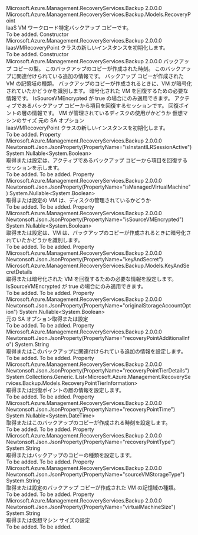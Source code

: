 <Type Name="IaasVMRecoveryPoint" FullName="Microsoft.Azure.Management.RecoveryServices.Backup.Models.IaasVMRecoveryPoint">
  <TypeSignature Language="C#" Value="public class IaasVMRecoveryPoint : Microsoft.Azure.Management.RecoveryServices.Backup.Models.RecoveryPoint" />
  <TypeSignature Language="ILAsm" Value=".class public auto ansi beforefieldinit IaasVMRecoveryPoint extends Microsoft.Azure.Management.RecoveryServices.Backup.Models.RecoveryPoint" />
  <TypeSignature Language="DocId" Value="T:Microsoft.Azure.Management.RecoveryServices.Backup.Models.IaasVMRecoveryPoint" />
  <TypeSignature Language="VB.NET" Value="Public Class IaasVMRecoveryPoint&#xA;Inherits RecoveryPoint" />
  <TypeSignature Language="F#" Value="type IaasVMRecoveryPoint = class&#xA;    inherit RecoveryPoint" />
  <AssemblyInfo>
    <AssemblyName>Microsoft.Azure.Management.RecoveryServices.Backup</AssemblyName>
    <AssemblyVersion>2.0.0.0</AssemblyVersion>
  </AssemblyInfo>
  <Base>
    <BaseTypeName>Microsoft.Azure.Management.RecoveryServices.Backup.Models.RecoveryPoint</BaseTypeName>
  </Base>
  <Interfaces />
  <Docs>
    <summary>
            IaaS VM ワークロード特定バックアップ コピーです。
            </summary>
    <remarks>To be added.</remarks>
  </Docs>
  <Members>
    <Member MemberName=".ctor">
      <MemberSignature Language="C#" Value="public IaasVMRecoveryPoint ();" />
      <MemberSignature Language="ILAsm" Value=".method public hidebysig specialname rtspecialname instance void .ctor() cil managed" />
      <MemberSignature Language="DocId" Value="M:Microsoft.Azure.Management.RecoveryServices.Backup.Models.IaasVMRecoveryPoint.#ctor" />
      <MemberSignature Language="VB.NET" Value="Public Sub New ()" />
      <MemberType>Constructor</MemberType>
      <AssemblyInfo>
        <AssemblyName>Microsoft.Azure.Management.RecoveryServices.Backup</AssemblyName>
        <AssemblyVersion>2.0.0.0</AssemblyVersion>
      </AssemblyInfo>
      <Parameters />
      <Docs>
        <summary>
            IaasVMRecoveryPoint クラスの新しいインスタンスを初期化します。
            </summary>
        <remarks>To be added.</remarks>
      </Docs>
    </Member>
    <Member MemberName=".ctor">
      <MemberSignature Language="C#" Value="public IaasVMRecoveryPoint (string recoveryPointType = null, Nullable&lt;DateTime&gt; recoveryPointTime = null, string recoveryPointAdditionalInfo = null, string sourceVMStorageType = null, Nullable&lt;bool&gt; isSourceVMEncrypted = null, Microsoft.Azure.Management.RecoveryServices.Backup.Models.KeyAndSecretDetails keyAndSecret = null, Nullable&lt;bool&gt; isInstantILRSessionActive = null, System.Collections.Generic.IList&lt;Microsoft.Azure.Management.RecoveryServices.Backup.Models.RecoveryPointTierInformation&gt; recoveryPointTierDetails = null, Nullable&lt;bool&gt; isManagedVirtualMachine = null, string virtualMachineSize = null, Nullable&lt;bool&gt; originalStorageAccountOption = null);" />
      <MemberSignature Language="ILAsm" Value=".method public hidebysig specialname rtspecialname instance void .ctor(string recoveryPointType, valuetype System.Nullable`1&lt;valuetype System.DateTime&gt; recoveryPointTime, string recoveryPointAdditionalInfo, string sourceVMStorageType, valuetype System.Nullable`1&lt;bool&gt; isSourceVMEncrypted, class Microsoft.Azure.Management.RecoveryServices.Backup.Models.KeyAndSecretDetails keyAndSecret, valuetype System.Nullable`1&lt;bool&gt; isInstantILRSessionActive, class System.Collections.Generic.IList`1&lt;class Microsoft.Azure.Management.RecoveryServices.Backup.Models.RecoveryPointTierInformation&gt; recoveryPointTierDetails, valuetype System.Nullable`1&lt;bool&gt; isManagedVirtualMachine, string virtualMachineSize, valuetype System.Nullable`1&lt;bool&gt; originalStorageAccountOption) cil managed" />
      <MemberSignature Language="DocId" Value="M:Microsoft.Azure.Management.RecoveryServices.Backup.Models.IaasVMRecoveryPoint.#ctor(System.String,System.Nullable{System.DateTime},System.String,System.String,System.Nullable{System.Boolean},Microsoft.Azure.Management.RecoveryServices.Backup.Models.KeyAndSecretDetails,System.Nullable{System.Boolean},System.Collections.Generic.IList{Microsoft.Azure.Management.RecoveryServices.Backup.Models.RecoveryPointTierInformation},System.Nullable{System.Boolean},System.String,System.Nullable{System.Boolean})" />
      <MemberSignature Language="VB.NET" Value="Public Sub New (Optional recoveryPointType As String = null, Optional recoveryPointTime As Nullable(Of DateTime) = null, Optional recoveryPointAdditionalInfo As String = null, Optional sourceVMStorageType As String = null, Optional isSourceVMEncrypted As Nullable(Of Boolean) = null, Optional keyAndSecret As KeyAndSecretDetails = null, Optional isInstantILRSessionActive As Nullable(Of Boolean) = null, Optional recoveryPointTierDetails As IList(Of RecoveryPointTierInformation) = null, Optional isManagedVirtualMachine As Nullable(Of Boolean) = null, Optional virtualMachineSize As String = null, Optional originalStorageAccountOption As Nullable(Of Boolean) = null)" />
      <MemberSignature Language="F#" Value="new Microsoft.Azure.Management.RecoveryServices.Backup.Models.IaasVMRecoveryPoint : string * Nullable&lt;DateTime&gt; * string * string * Nullable&lt;bool&gt; * Microsoft.Azure.Management.RecoveryServices.Backup.Models.KeyAndSecretDetails * Nullable&lt;bool&gt; * System.Collections.Generic.IList&lt;Microsoft.Azure.Management.RecoveryServices.Backup.Models.RecoveryPointTierInformation&gt; * Nullable&lt;bool&gt; * string * Nullable&lt;bool&gt; -&gt; Microsoft.Azure.Management.RecoveryServices.Backup.Models.IaasVMRecoveryPoint" Usage="new Microsoft.Azure.Management.RecoveryServices.Backup.Models.IaasVMRecoveryPoint (recoveryPointType, recoveryPointTime, recoveryPointAdditionalInfo, sourceVMStorageType, isSourceVMEncrypted, keyAndSecret, isInstantILRSessionActive, recoveryPointTierDetails, isManagedVirtualMachine, virtualMachineSize, originalStorageAccountOption)" />
      <MemberType>Constructor</MemberType>
      <AssemblyInfo>
        <AssemblyName>Microsoft.Azure.Management.RecoveryServices.Backup</AssemblyName>
        <AssemblyVersion>2.0.0.0</AssemblyVersion>
      </AssemblyInfo>
      <Parameters>
        <Parameter Name="recoveryPointType" Type="System.String" />
        <Parameter Name="recoveryPointTime" Type="System.Nullable&lt;System.DateTime&gt;" />
        <Parameter Name="recoveryPointAdditionalInfo" Type="System.String" />
        <Parameter Name="sourceVMStorageType" Type="System.String" />
        <Parameter Name="isSourceVMEncrypted" Type="System.Nullable&lt;System.Boolean&gt;" />
        <Parameter Name="keyAndSecret" Type="Microsoft.Azure.Management.RecoveryServices.Backup.Models.KeyAndSecretDetails" />
        <Parameter Name="isInstantILRSessionActive" Type="System.Nullable&lt;System.Boolean&gt;" />
        <Parameter Name="recoveryPointTierDetails" Type="System.Collections.Generic.IList&lt;Microsoft.Azure.Management.RecoveryServices.Backup.Models.RecoveryPointTierInformation&gt;" />
        <Parameter Name="isManagedVirtualMachine" Type="System.Nullable&lt;System.Boolean&gt;" />
        <Parameter Name="virtualMachineSize" Type="System.String" />
        <Parameter Name="originalStorageAccountOption" Type="System.Nullable&lt;System.Boolean&gt;" />
      </Parameters>
      <Docs>
        <param name="recoveryPointType">バックアップ コピーの型。</param>
        <param name="recoveryPointTime">このバックアップのコピーが作成された時刻。</param>
        <param name="recoveryPointAdditionalInfo">このバックアップに関連付けられている追加の情報です。</param>
        <param name="sourceVMStorageType">バックアップ コピーが作成された VM の記憶域の種類。</param>
        <param name="isSourceVMEncrypted">バックアップのコピーが作成されるときに、VM が暗号化されていたかどうかを識別します。</param>
        <param name="keyAndSecret">暗号化された VM を回復するための必要な情報です。 IsSourceVMEncrypted が true の場合にのみ適用できます。</param>
        <param name="isInstantILRSessionActive">アクティブであるバックアップ コピーから項目を回復するセッションです。</param>
        <param name="recoveryPointTierDetails">回復ポイントの層の情報です。</param>
        <param name="isManagedVirtualMachine">VM が管理されているディスクの使用がかどうか</param>
        <param name="virtualMachineSize">仮想マシンのサイズ</param>
        <param name="originalStorageAccountOption">元の SA オプション</param>
        <summary>
            IaasVMRecoveryPoint クラスの新しいインスタンスを初期化します。
            </summary>
        <remarks>To be added.</remarks>
      </Docs>
    </Member>
    <Member MemberName="IsInstantILRSessionActive">
      <MemberSignature Language="C#" Value="public Nullable&lt;bool&gt; IsInstantILRSessionActive { get; set; }" />
      <MemberSignature Language="ILAsm" Value=".property instance valuetype System.Nullable`1&lt;bool&gt; IsInstantILRSessionActive" />
      <MemberSignature Language="DocId" Value="P:Microsoft.Azure.Management.RecoveryServices.Backup.Models.IaasVMRecoveryPoint.IsInstantILRSessionActive" />
      <MemberSignature Language="VB.NET" Value="Public Property IsInstantILRSessionActive As Nullable(Of Boolean)" />
      <MemberSignature Language="F#" Value="member this.IsInstantILRSessionActive : Nullable&lt;bool&gt; with get, set" Usage="Microsoft.Azure.Management.RecoveryServices.Backup.Models.IaasVMRecoveryPoint.IsInstantILRSessionActive" />
      <MemberType>Property</MemberType>
      <AssemblyInfo>
        <AssemblyName>Microsoft.Azure.Management.RecoveryServices.Backup</AssemblyName>
        <AssemblyVersion>2.0.0.0</AssemblyVersion>
      </AssemblyInfo>
      <Attributes>
        <Attribute>
          <AttributeName>Newtonsoft.Json.JsonProperty(PropertyName="isInstantILRSessionActive")</AttributeName>
        </Attribute>
      </Attributes>
      <ReturnValue>
        <ReturnType>System.Nullable&lt;System.Boolean&gt;</ReturnType>
      </ReturnValue>
      <Docs>
        <summary>
            取得または設定は、アクティブであるバックアップ コピーから項目を回復するセッションを示します。
            </summary>
        <value>To be added.</value>
        <remarks>To be added.</remarks>
      </Docs>
    </Member>
    <Member MemberName="IsManagedVirtualMachine">
      <MemberSignature Language="C#" Value="public Nullable&lt;bool&gt; IsManagedVirtualMachine { get; set; }" />
      <MemberSignature Language="ILAsm" Value=".property instance valuetype System.Nullable`1&lt;bool&gt; IsManagedVirtualMachine" />
      <MemberSignature Language="DocId" Value="P:Microsoft.Azure.Management.RecoveryServices.Backup.Models.IaasVMRecoveryPoint.IsManagedVirtualMachine" />
      <MemberSignature Language="VB.NET" Value="Public Property IsManagedVirtualMachine As Nullable(Of Boolean)" />
      <MemberSignature Language="F#" Value="member this.IsManagedVirtualMachine : Nullable&lt;bool&gt; with get, set" Usage="Microsoft.Azure.Management.RecoveryServices.Backup.Models.IaasVMRecoveryPoint.IsManagedVirtualMachine" />
      <MemberType>Property</MemberType>
      <AssemblyInfo>
        <AssemblyName>Microsoft.Azure.Management.RecoveryServices.Backup</AssemblyName>
        <AssemblyVersion>2.0.0.0</AssemblyVersion>
      </AssemblyInfo>
      <Attributes>
        <Attribute>
          <AttributeName>Newtonsoft.Json.JsonProperty(PropertyName="isManagedVirtualMachine")</AttributeName>
        </Attribute>
      </Attributes>
      <ReturnValue>
        <ReturnType>System.Nullable&lt;System.Boolean&gt;</ReturnType>
      </ReturnValue>
      <Docs>
        <summary>
            取得または設定の VM は、ディスクの管理されているかどうか
            </summary>
        <value>To be added.</value>
        <remarks>To be added.</remarks>
      </Docs>
    </Member>
    <Member MemberName="IsSourceVMEncrypted">
      <MemberSignature Language="C#" Value="public Nullable&lt;bool&gt; IsSourceVMEncrypted { get; set; }" />
      <MemberSignature Language="ILAsm" Value=".property instance valuetype System.Nullable`1&lt;bool&gt; IsSourceVMEncrypted" />
      <MemberSignature Language="DocId" Value="P:Microsoft.Azure.Management.RecoveryServices.Backup.Models.IaasVMRecoveryPoint.IsSourceVMEncrypted" />
      <MemberSignature Language="VB.NET" Value="Public Property IsSourceVMEncrypted As Nullable(Of Boolean)" />
      <MemberSignature Language="F#" Value="member this.IsSourceVMEncrypted : Nullable&lt;bool&gt; with get, set" Usage="Microsoft.Azure.Management.RecoveryServices.Backup.Models.IaasVMRecoveryPoint.IsSourceVMEncrypted" />
      <MemberType>Property</MemberType>
      <AssemblyInfo>
        <AssemblyName>Microsoft.Azure.Management.RecoveryServices.Backup</AssemblyName>
        <AssemblyVersion>2.0.0.0</AssemblyVersion>
      </AssemblyInfo>
      <Attributes>
        <Attribute>
          <AttributeName>Newtonsoft.Json.JsonProperty(PropertyName="isSourceVMEncrypted")</AttributeName>
        </Attribute>
      </Attributes>
      <ReturnValue>
        <ReturnType>System.Nullable&lt;System.Boolean&gt;</ReturnType>
      </ReturnValue>
      <Docs>
        <summary>
            取得または設定は、VM は、バックアップのコピーが作成されるときに暗号化されていたかどうかを識別します。
            </summary>
        <value>To be added.</value>
        <remarks>To be added.</remarks>
      </Docs>
    </Member>
    <Member MemberName="KeyAndSecret">
      <MemberSignature Language="C#" Value="public Microsoft.Azure.Management.RecoveryServices.Backup.Models.KeyAndSecretDetails KeyAndSecret { get; set; }" />
      <MemberSignature Language="ILAsm" Value=".property instance class Microsoft.Azure.Management.RecoveryServices.Backup.Models.KeyAndSecretDetails KeyAndSecret" />
      <MemberSignature Language="DocId" Value="P:Microsoft.Azure.Management.RecoveryServices.Backup.Models.IaasVMRecoveryPoint.KeyAndSecret" />
      <MemberSignature Language="VB.NET" Value="Public Property KeyAndSecret As KeyAndSecretDetails" />
      <MemberSignature Language="F#" Value="member this.KeyAndSecret : Microsoft.Azure.Management.RecoveryServices.Backup.Models.KeyAndSecretDetails with get, set" Usage="Microsoft.Azure.Management.RecoveryServices.Backup.Models.IaasVMRecoveryPoint.KeyAndSecret" />
      <MemberType>Property</MemberType>
      <AssemblyInfo>
        <AssemblyName>Microsoft.Azure.Management.RecoveryServices.Backup</AssemblyName>
        <AssemblyVersion>2.0.0.0</AssemblyVersion>
      </AssemblyInfo>
      <Attributes>
        <Attribute>
          <AttributeName>Newtonsoft.Json.JsonProperty(PropertyName="keyAndSecret")</AttributeName>
        </Attribute>
      </Attributes>
      <ReturnValue>
        <ReturnType>Microsoft.Azure.Management.RecoveryServices.Backup.Models.KeyAndSecretDetails</ReturnType>
      </ReturnValue>
      <Docs>
        <summary>
            取得または暗号化された VM を回復するための必要な情報を設定します。
            IsSourceVMEncrypted が true の場合にのみ適用できます。
            </summary>
        <value>To be added.</value>
        <remarks>To be added.</remarks>
      </Docs>
    </Member>
    <Member MemberName="OriginalStorageAccountOption">
      <MemberSignature Language="C#" Value="public Nullable&lt;bool&gt; OriginalStorageAccountOption { get; set; }" />
      <MemberSignature Language="ILAsm" Value=".property instance valuetype System.Nullable`1&lt;bool&gt; OriginalStorageAccountOption" />
      <MemberSignature Language="DocId" Value="P:Microsoft.Azure.Management.RecoveryServices.Backup.Models.IaasVMRecoveryPoint.OriginalStorageAccountOption" />
      <MemberSignature Language="VB.NET" Value="Public Property OriginalStorageAccountOption As Nullable(Of Boolean)" />
      <MemberSignature Language="F#" Value="member this.OriginalStorageAccountOption : Nullable&lt;bool&gt; with get, set" Usage="Microsoft.Azure.Management.RecoveryServices.Backup.Models.IaasVMRecoveryPoint.OriginalStorageAccountOption" />
      <MemberType>Property</MemberType>
      <AssemblyInfo>
        <AssemblyName>Microsoft.Azure.Management.RecoveryServices.Backup</AssemblyName>
        <AssemblyVersion>2.0.0.0</AssemblyVersion>
      </AssemblyInfo>
      <Attributes>
        <Attribute>
          <AttributeName>Newtonsoft.Json.JsonProperty(PropertyName="originalStorageAccountOption")</AttributeName>
        </Attribute>
      </Attributes>
      <ReturnValue>
        <ReturnType>System.Nullable&lt;System.Boolean&gt;</ReturnType>
      </ReturnValue>
      <Docs>
        <summary>
            元の SA オプション取得または設定
            </summary>
        <value>To be added.</value>
        <remarks>To be added.</remarks>
      </Docs>
    </Member>
    <Member MemberName="RecoveryPointAdditionalInfo">
      <MemberSignature Language="C#" Value="public string RecoveryPointAdditionalInfo { get; set; }" />
      <MemberSignature Language="ILAsm" Value=".property instance string RecoveryPointAdditionalInfo" />
      <MemberSignature Language="DocId" Value="P:Microsoft.Azure.Management.RecoveryServices.Backup.Models.IaasVMRecoveryPoint.RecoveryPointAdditionalInfo" />
      <MemberSignature Language="VB.NET" Value="Public Property RecoveryPointAdditionalInfo As String" />
      <MemberSignature Language="F#" Value="member this.RecoveryPointAdditionalInfo : string with get, set" Usage="Microsoft.Azure.Management.RecoveryServices.Backup.Models.IaasVMRecoveryPoint.RecoveryPointAdditionalInfo" />
      <MemberType>Property</MemberType>
      <AssemblyInfo>
        <AssemblyName>Microsoft.Azure.Management.RecoveryServices.Backup</AssemblyName>
        <AssemblyVersion>2.0.0.0</AssemblyVersion>
      </AssemblyInfo>
      <Attributes>
        <Attribute>
          <AttributeName>Newtonsoft.Json.JsonProperty(PropertyName="recoveryPointAdditionalInfo")</AttributeName>
        </Attribute>
      </Attributes>
      <ReturnValue>
        <ReturnType>System.String</ReturnType>
      </ReturnValue>
      <Docs>
        <summary>
            取得またはこのバックアップに関連付けられている追加の情報を設定します。
            </summary>
        <value>To be added.</value>
        <remarks>To be added.</remarks>
      </Docs>
    </Member>
    <Member MemberName="RecoveryPointTierDetails">
      <MemberSignature Language="C#" Value="public System.Collections.Generic.IList&lt;Microsoft.Azure.Management.RecoveryServices.Backup.Models.RecoveryPointTierInformation&gt; RecoveryPointTierDetails { get; set; }" />
      <MemberSignature Language="ILAsm" Value=".property instance class System.Collections.Generic.IList`1&lt;class Microsoft.Azure.Management.RecoveryServices.Backup.Models.RecoveryPointTierInformation&gt; RecoveryPointTierDetails" />
      <MemberSignature Language="DocId" Value="P:Microsoft.Azure.Management.RecoveryServices.Backup.Models.IaasVMRecoveryPoint.RecoveryPointTierDetails" />
      <MemberSignature Language="VB.NET" Value="Public Property RecoveryPointTierDetails As IList(Of RecoveryPointTierInformation)" />
      <MemberSignature Language="F#" Value="member this.RecoveryPointTierDetails : System.Collections.Generic.IList&lt;Microsoft.Azure.Management.RecoveryServices.Backup.Models.RecoveryPointTierInformation&gt; with get, set" Usage="Microsoft.Azure.Management.RecoveryServices.Backup.Models.IaasVMRecoveryPoint.RecoveryPointTierDetails" />
      <MemberType>Property</MemberType>
      <AssemblyInfo>
        <AssemblyName>Microsoft.Azure.Management.RecoveryServices.Backup</AssemblyName>
        <AssemblyVersion>2.0.0.0</AssemblyVersion>
      </AssemblyInfo>
      <Attributes>
        <Attribute>
          <AttributeName>Newtonsoft.Json.JsonProperty(PropertyName="recoveryPointTierDetails")</AttributeName>
        </Attribute>
      </Attributes>
      <ReturnValue>
        <ReturnType>System.Collections.Generic.IList&lt;Microsoft.Azure.Management.RecoveryServices.Backup.Models.RecoveryPointTierInformation&gt;</ReturnType>
      </ReturnValue>
      <Docs>
        <summary>
            取得または回復ポイントの層の情報を設定します。
            </summary>
        <value>To be added.</value>
        <remarks>To be added.</remarks>
      </Docs>
    </Member>
    <Member MemberName="RecoveryPointTime">
      <MemberSignature Language="C#" Value="public Nullable&lt;DateTime&gt; RecoveryPointTime { get; set; }" />
      <MemberSignature Language="ILAsm" Value=".property instance valuetype System.Nullable`1&lt;valuetype System.DateTime&gt; RecoveryPointTime" />
      <MemberSignature Language="DocId" Value="P:Microsoft.Azure.Management.RecoveryServices.Backup.Models.IaasVMRecoveryPoint.RecoveryPointTime" />
      <MemberSignature Language="VB.NET" Value="Public Property RecoveryPointTime As Nullable(Of DateTime)" />
      <MemberSignature Language="F#" Value="member this.RecoveryPointTime : Nullable&lt;DateTime&gt; with get, set" Usage="Microsoft.Azure.Management.RecoveryServices.Backup.Models.IaasVMRecoveryPoint.RecoveryPointTime" />
      <MemberType>Property</MemberType>
      <AssemblyInfo>
        <AssemblyName>Microsoft.Azure.Management.RecoveryServices.Backup</AssemblyName>
        <AssemblyVersion>2.0.0.0</AssemblyVersion>
      </AssemblyInfo>
      <Attributes>
        <Attribute>
          <AttributeName>Newtonsoft.Json.JsonProperty(PropertyName="recoveryPointTime")</AttributeName>
        </Attribute>
      </Attributes>
      <ReturnValue>
        <ReturnType>System.Nullable&lt;System.DateTime&gt;</ReturnType>
      </ReturnValue>
      <Docs>
        <summary>
            取得またはこのバックアップのコピーが作成される時刻を設定します。
            </summary>
        <value>To be added.</value>
        <remarks>To be added.</remarks>
      </Docs>
    </Member>
    <Member MemberName="RecoveryPointType">
      <MemberSignature Language="C#" Value="public string RecoveryPointType { get; set; }" />
      <MemberSignature Language="ILAsm" Value=".property instance string RecoveryPointType" />
      <MemberSignature Language="DocId" Value="P:Microsoft.Azure.Management.RecoveryServices.Backup.Models.IaasVMRecoveryPoint.RecoveryPointType" />
      <MemberSignature Language="VB.NET" Value="Public Property RecoveryPointType As String" />
      <MemberSignature Language="F#" Value="member this.RecoveryPointType : string with get, set" Usage="Microsoft.Azure.Management.RecoveryServices.Backup.Models.IaasVMRecoveryPoint.RecoveryPointType" />
      <MemberType>Property</MemberType>
      <AssemblyInfo>
        <AssemblyName>Microsoft.Azure.Management.RecoveryServices.Backup</AssemblyName>
        <AssemblyVersion>2.0.0.0</AssemblyVersion>
      </AssemblyInfo>
      <Attributes>
        <Attribute>
          <AttributeName>Newtonsoft.Json.JsonProperty(PropertyName="recoveryPointType")</AttributeName>
        </Attribute>
      </Attributes>
      <ReturnValue>
        <ReturnType>System.String</ReturnType>
      </ReturnValue>
      <Docs>
        <summary>
            取得またはバックアップのコピーの種類を設定します。
            </summary>
        <value>To be added.</value>
        <remarks>To be added.</remarks>
      </Docs>
    </Member>
    <Member MemberName="SourceVMStorageType">
      <MemberSignature Language="C#" Value="public string SourceVMStorageType { get; set; }" />
      <MemberSignature Language="ILAsm" Value=".property instance string SourceVMStorageType" />
      <MemberSignature Language="DocId" Value="P:Microsoft.Azure.Management.RecoveryServices.Backup.Models.IaasVMRecoveryPoint.SourceVMStorageType" />
      <MemberSignature Language="VB.NET" Value="Public Property SourceVMStorageType As String" />
      <MemberSignature Language="F#" Value="member this.SourceVMStorageType : string with get, set" Usage="Microsoft.Azure.Management.RecoveryServices.Backup.Models.IaasVMRecoveryPoint.SourceVMStorageType" />
      <MemberType>Property</MemberType>
      <AssemblyInfo>
        <AssemblyName>Microsoft.Azure.Management.RecoveryServices.Backup</AssemblyName>
        <AssemblyVersion>2.0.0.0</AssemblyVersion>
      </AssemblyInfo>
      <Attributes>
        <Attribute>
          <AttributeName>Newtonsoft.Json.JsonProperty(PropertyName="sourceVMStorageType")</AttributeName>
        </Attribute>
      </Attributes>
      <ReturnValue>
        <ReturnType>System.String</ReturnType>
      </ReturnValue>
      <Docs>
        <summary>
            取得または設定のバックアップ コピーが作成された VM の記憶域の種類。
            </summary>
        <value>To be added.</value>
        <remarks>To be added.</remarks>
      </Docs>
    </Member>
    <Member MemberName="VirtualMachineSize">
      <MemberSignature Language="C#" Value="public string VirtualMachineSize { get; set; }" />
      <MemberSignature Language="ILAsm" Value=".property instance string VirtualMachineSize" />
      <MemberSignature Language="DocId" Value="P:Microsoft.Azure.Management.RecoveryServices.Backup.Models.IaasVMRecoveryPoint.VirtualMachineSize" />
      <MemberSignature Language="VB.NET" Value="Public Property VirtualMachineSize As String" />
      <MemberSignature Language="F#" Value="member this.VirtualMachineSize : string with get, set" Usage="Microsoft.Azure.Management.RecoveryServices.Backup.Models.IaasVMRecoveryPoint.VirtualMachineSize" />
      <MemberType>Property</MemberType>
      <AssemblyInfo>
        <AssemblyName>Microsoft.Azure.Management.RecoveryServices.Backup</AssemblyName>
        <AssemblyVersion>2.0.0.0</AssemblyVersion>
      </AssemblyInfo>
      <Attributes>
        <Attribute>
          <AttributeName>Newtonsoft.Json.JsonProperty(PropertyName="virtualMachineSize")</AttributeName>
        </Attribute>
      </Attributes>
      <ReturnValue>
        <ReturnType>System.String</ReturnType>
      </ReturnValue>
      <Docs>
        <summary>
            取得または仮想マシン サイズの設定
            </summary>
        <value>To be added.</value>
        <remarks>To be added.</remarks>
      </Docs>
    </Member>
  </Members>
</Type>